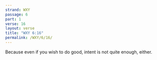 ```yaml
---
strand: WXY
passage: 6
part: 1
verse: 16
layout: verse
title: "WXY 6:16"
permalink: /WXY/6/16/
---
```

Because even if you wish to do good, intent is not quite enough, either.
